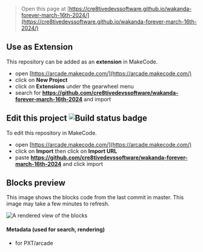  


> Open this page at [https://cre8tivedevssoftware.github.io/wakanda-forever-march-16th-2024/](https://cre8tivedevssoftware.github.io/wakanda-forever-march-16th-2024/)

## Use as Extension

This repository can be added as an **extension** in MakeCode.

* open [https://arcade.makecode.com/](https://arcade.makecode.com/)
* click on **New Project**
* click on **Extensions** under the gearwheel menu
* search for **https://github.com/cre8tivedevssoftware/wakanda-forever-march-16th-2024** and import

## Edit this project ![Build status badge](https://github.com/cre8tivedevssoftware/wakanda-forever-march-16th-2024/workflows/MakeCode/badge.svg)

To edit this repository in MakeCode.

* open [https://arcade.makecode.com/](https://arcade.makecode.com/)
* click on **Import** then click on **Import URL**
* paste **https://github.com/cre8tivedevssoftware/wakanda-forever-march-16th-2024** and click import

## Blocks preview

This image shows the blocks code from the last commit in master.
This image may take a few minutes to refresh.

![A rendered view of the blocks](https://github.com/cre8tivedevssoftware/wakanda-forever-march-16th-2024/raw/master/.github/makecode/blocks.png)

#### Metadata (used for search, rendering)

* for PXT/arcade
<script src="https://makecode.com/gh-pages-embed.js"></script><script>makeCodeRender("{{ site.makecode.home_url }}", "{{ site.github.owner_name }}/{{ site.github.repository_name }}");</script>
